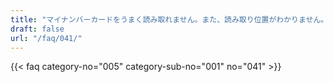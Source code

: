 ```yaml
---
title: "マイナンバーカードをうまく読み取れません。また、読み取り位置がわかりません。"
draft: false
url: "/faq/041/"
---
```


{{< faq category-no="005" category-sub-no="001" no="041" >}}
